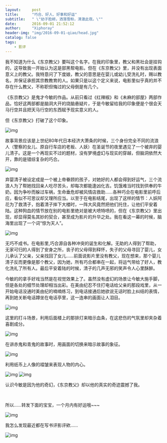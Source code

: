 ```yaml
---
layout:     post
title:      "巧合、好人、好事和好运"
subtitle:   " \"幼子脸颊，洒落雪粉，清澈此夜。\"" 
date:       2016-09-01 21:52:12
author:     "Xiphoray"
header-img: "img/2016-09-01-qiao/head.jpg"
catalog: false
tags:     
    - 影评
---
```



我不知道为什么《东京教父》要叫这个名字。在我的印象里，教父和黑社会是挂钩的，这导致我一开始认为这是部黑帮电影。但在《东京教父》里，并没有出现表面意义上的教父。我特意问了下度娘，教父的意思是在婴儿或幼儿受洗礼时，赐以教名，并保证承担其宗教教育的人。如果只是以这个定义来说，电影里似乎真的并不存在什么教父，不称职但悔过的父母倒是有几个。

《东京教父》是鬼才今敏的作品。从前只看过《红辣椒》和《未麻的部屋》两部作品，恰好这两部都是脑洞大开的烧脑悬疑片，于是今敏留给我的印象便是个很会天马行空并且把天马行空的东西赋予现实意义的人。

但《东京教父》打破了这个印象。

![img](/img/2016-09-01-qiao/1.jpg)

故事背景应该是上世纪80年代日本经济大萧条的时候，三个身份完全不同的流浪人（警察的女儿、原自行车店的老板、人妖）在圣诞节的夜里遇见了一个被弃的婴儿清子。这是一个再现实不过的题材，没有梦境虚幻与现实的穿越，但脑洞依然大开，靠的是错综复杂的巧合。

![img](/img/2016-09-01-qiao/2.jpg)

弃婴清子被设定成是一个被上帝眷顾的孩子，对她好的人都会得到好运气，三个流浪人为了帮她找回亲人吃尽苦头，却每次都能逢凶化吉。饥饿难当时找到供奉的牛奶，因为争吵而躲过车祸，生命垂危却被风情店救助……各种巧合在电影里前呼后应，看似不可思议却又理所应当。以至于在电影结尾，出现了这样的情节：人妖阿花为了救清子，抱着清子摔下大楼时，一阵大风竟然把他们托住，让他们平安着陆。这种狗血的情节放在别的电影里绝对是被大喷特喷的，但在《东京教父》里出现，却显得莫名其妙的契合，甚至成为影片的升华之处。我在看这一幕的时候，脑海里出现了一个词“惊为天人”。

![img](/img/2016-09-01-qiao/3.jpg)

无巧不成书。在电影里,巧合源自各种冲突的诞生和化解。无助的人得到了帮助，无家可归的人得到了安身之所，丧子的父母得到释怀，失子的父母寻回了婴儿，女儿承认了父亲，父亲找回了女儿……前面说影片里没有教父，现在想来，那个婴儿清子反而更像是那个教父，因为她，所有巧合都串在一起，将运气带给了好人，教化洗礼了所有人。最后平安着陆的时候，清子的几声无邪的笑声令人心里酥醉。

今敏的的拿手好戏当然是在视觉效果上了。虽然没有虚幻的场景让今敏大施手脚，但是各处的细节处理却相当出彩。在美由纪忍不住打电话给父亲的那段戏里，从一开始电话没通时美由纪的喃喃练习，到电话接通后她欲说无话时脸上纠结的表情，再到她关断电话蹲坐在电话亭里，这一连串的画面让人泪目。

![img](/img/2016-09-01-qiao/4.gif)

这里的打斗场景，利用后面楼上的那排灯来暗示血条，在这悲伤的气氛里却夹杂着喜剧成分。

![img](/img/2016-09-01-qiao/5.jpg)

在讲赤鬼和青鬼的故事时，用画面的切换来暗示故事的象征。

![img](/img/2016-09-01-qiao/6.gif)

利用纸币上人像的褶皱来表现人物的内心。

![img](/img/2016-09-01-qiao/7.jpg)
![img](/img/2016-09-01-qiao/8.jpg)

认识今敏是因为他的奇幻，《东京教父》却以他的真实的奇迹震撼了我。

<Br/>

 所以......转发下面的宝宝，一个月内有好运哦~~~
 
 ![img](/img/2016-09-01-qiao/9.jpg)
 
 我怎么发现最近都在写书评影评欸……
 
 ![img](/img/2016-09-01-qiao/10.jpg)

